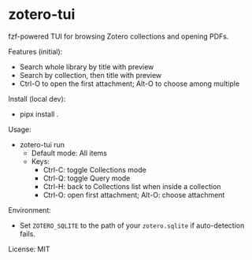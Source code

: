 # zotero-tui

fzf-powered TUI for browsing Zotero collections and opening PDFs.

Features (initial):
- Search whole library by title with preview
- Search by collection, then title with preview
- Ctrl-O to open the first attachment; Alt-O to choose among multiple

Install (local dev):
- pipx install .

Usage:

- zotero-tui run
	- Default mode: All items
	- Keys:
		- Ctrl-C: toggle Collections mode
		- Ctrl-Q: toggle Query mode
		- Ctrl-H: back to Collections list when inside a collection
		- Ctrl-O: open first attachment; Alt-O: choose attachment

Environment:

- Set `ZOTERO_SQLITE` to the path of your `zotero.sqlite` if auto-detection fails.

License: MIT
